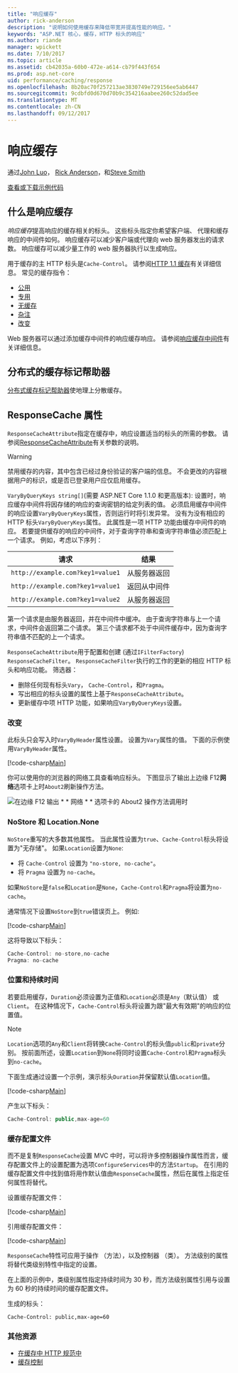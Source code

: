 ```yaml
---
title: "响应缓存"
author: rick-anderson
description: "说明如何使用缓存来降低带宽并提高性能的响应。"
keywords: "ASP.NET 核心，缓存，HTTP 标头的响应"
ms.author: riande
manager: wpickett
ms.date: 7/10/2017
ms.topic: article
ms.assetid: cb42035a-60b0-472e-a614-cb79f443f654
ms.prod: asp.net-core
uid: performance/caching/response
ms.openlocfilehash: 8b20ac70f257213ae3830749e729156ee5ab6447
ms.sourcegitcommit: 9cdbfd0d670d70b9c354216aabee260c52dad5ee
ms.translationtype: MT
ms.contentlocale: zh-CN
ms.lasthandoff: 09/12/2017
---
```

# <a name="response-caching"></a>响应缓存

通过[John Luo](https://github.com/JunTaoLuo)， [Rick Anderson](https://twitter.com/RickAndMSFT)，和[Steve Smith](https://ardalis.com/)

[查看或下载示例代码](https://github.com/aspnet/Docs/tree/master/aspnetcore/performance/caching/response/sample)

## <a name="what-is-response-caching"></a>什么是响应缓存

*响应缓存*提高响应的缓存相关的标头。 这些标头指定你希望客户端、 代理和缓存响应的中间件如何。 响应缓存可以减少客户端或代理向 web 服务器发出的请求数。 响应缓存可以减少量工作的 web 服务器执行以生成响应。 

用于缓存的主 HTTP 标头是`Cache-Control`。 请参阅[HTTP 1.1 缓存](https://tools.ietf.org/html/rfc7234#section-5.2)有关详细信息。 常见的缓存指令：

* [公用](https://tools.ietf.org/html/rfc7234#section-5.2.2.5)
* [专用](https://tools.ietf.org/html/rfc7234#section-5.2.2.6)
* [无缓存](https://tools.ietf.org/html/rfc7234#section-5.2.1.4)
* [杂注](https://tools.ietf.org/html/rfc7234#section-5.4)
* [改变](https://tools.ietf.org/html/rfc7231#section-7.1.4)

Web 服务器可以通过添加缓存中间件的响应缓存响应。 请参阅[响应缓存中间件](middleware.md)有关详细信息。

## <a name="distributed-cache-tag-helper"></a>分布式的缓存标记帮助器

[分布式缓存标记帮助器](xref:mvc/views/tag-helpers/builtin-th/DistributedCacheTagHelper)使地理上分散缓存。


## <a name="responsecache-attribute"></a>ResponseCache 属性

`ResponseCacheAttribute`指定在缓存中，响应设置适当的标头的所需的参数。 请参阅[ResponseCacheAttribute](https://docs.microsoft.com/aspnet/core/api/microsoft.aspnetcore.mvc.responsecacheattribute)有关参数的说明。

>[!WARNING]
> 禁用缓存的内容，其中包含已经过身份验证的客户端的信息。 不会更改的内容根据用户的标识，或是否已登录用户应仅启用缓存。

`VaryByQueryKeys string[]`(需要 ASP.NET Core 1.1.0 和更高版本): 设置时，响应缓存中间件将因存储的响应的查询密钥的给定列表的值。 必须启用缓存中间件的响应设置`VaryByQueryKeys`属性，否则运行时将引发异常。 没有为没有相应的 HTTP 标头`VaryByQueryKeys`属性。 此属性是一项 HTTP 功能由缓存中间件的响应。 若要提供缓存的响应的中间件，对于查询字符串和查询字符串值必须匹配上一个请求。 例如，考虑以下序列：

| 请求          | 结果 |
| ----------------- | ------------ | 
| `http://example.com?key1=value1` | 从服务器返回 |
| `http://example.com?key1=value1` | 返回从中间件 |
| `http://example.com?key1=value2` | 从服务器返回 |

第一个请求是由服务器返回，并在中间件中缓冲。 由于查询字符串与上一个请求，中间件会返回第二个请求。 第三个请求都不处于中间件缓存中，因为查询字符串值不匹配的上一个请求。 

`ResponseCacheAttribute`用于配置和创建 (通过`IFilterFactory`) `ResponseCacheFilter`。 `ResponseCacheFilter`执行的工作的更新的相应 HTTP 标头和响应功能。 筛选器：

* 删除任何现有标头`Vary`， `Cache-Control`，和`Pragma`。 
* 写出相应的标头设置的属性上基于`ResponseCacheAttribute`。 
* 更新缓存中项 HTTP 功能，如果响应`VaryByQueryKeys`设置。

### <a name="vary"></a>改变

此标头只会写入时`VaryByHeader`属性设置。 设置为`Vary`属性的值。 下面的示例使用`VaryByHeader`属性。

[!code-csharp[Main](response/sample/Controllers/HomeController.cs?name=snippet_VaryByHeader&highlight=1)]

你可以使用你的浏览器的网络工具查看响应标头。 下图显示了输出上边缘 F12**网络**选项卡上时`About2`刷新操作方法。 

![在边缘 F12 输出 * * 网络 * * 选项卡的 About2 操作方法调用时](response/_static/vary.png)

### <a name="nostore-and-locationnone"></a>NoStore 和 Location.None

`NoStore`重写的大多数其他属性。 当此属性设置为`true`、`Cache-Control`标头将设置为"无存储"。 如果`Location`设置为`None`:

* 将 `Cache-Control` 设置为 `"no-store, no-cache"`。 
* 将 `Pragma` 设置为 `no-cache`。 

如果`NoStore`是`false`和`Location`是`None`，`Cache-Control`和`Pragma`将设置为`no-cache`。

通常情况下设置`NoStore`到`true`错误页上。 例如: 

[!code-csharp[Main](response/sample/Controllers/HomeController.cs?name=snippet1&highlight=1)]

这将导致以下标头：

```javascript
Cache-Control: no-store,no-cache
Pragma: no-cache
```

### <a name="location-and-duration"></a>位置和持续时间

若要启用缓存，`Duration`必须设置为正值和`Location`必须是`Any`（默认值） 或`Client`。 在这种情况下，`Cache-Control`标头将设置为跟"最大有效期"的响应的位置值。

> [!NOTE]
> `Location`选项的`Any`和`Client`将转换`Cache-Control`的标头值`public`和`private`分别。 按前面所述，设置`Location`到`None`将同时设置`Cache-Control`和`Pragma`标头到`no-cache`。

下面生成通过设置一个示例，演示标头`Duration`并保留默认值`Location`值。

[!code-csharp[Main](response/sample/Controllers/HomeController.cs?name=snippet_duration&highlight=1)]

产生以下标头：

```javascript
Cache-Control: public,max-age=60
   ```

### <a name="cache-profiles"></a>缓存配置文件

而不是复制`ResponseCache`设置 MVC 中时，可以将许多控制器操作属性而言，缓存配置文件上的设置配置为选项`ConfigureServices`中的方法`Startup`。 在引用的缓存配置文件中找到值将用作默认值由`ResponseCache`属性，然后在属性上指定任何属性将替代。

设置缓存配置文件：

[!code-csharp[Main](response/sample/Startup.cs?name=snippet1)] 

引用缓存配置文件：

[!code-csharp[Main](response/sample/Controllers/HomeController.cs?name=snippet_controller&highlight=1,4)]

`ResponseCache`特性可应用于操作 （方法），以及控制器 （类）。 方法级别的属性将替代类级别特性中指定的设置。

在上面的示例中，类级别属性指定持续时间为 30 秒，而方法级别属性引用与设置为 60 秒的持续时间的缓存配置文件。

生成的标头：

```
Cache-Control: public,max-age=60
   ```

  ### <a name="additional-resources"></a>其他资源

* [在缓存中 HTTP 规范中](https://tools.ietf.org/html/rfc7234#section-3)
* [缓存控制](https://www.w3.org/Protocols/rfc2616/rfc2616-sec14.html#sec14.9)
